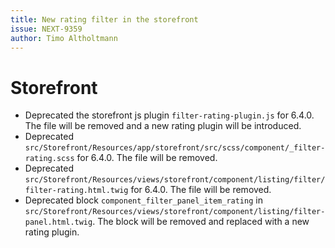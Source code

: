 ```yaml
---
title: New rating filter in the storefront
issue: NEXT-9359
author: Timo Altholtmann
---
```

# Storefront
*  Deprecated the storefront js plugin `filter-rating-plugin.js` for 6.4.0. The file will be removed and a new rating plugin will be introduced.
* Deprecated `src/Storefront/Resources/app/storefront/src/scss/component/_filter-rating.scss` for 6.4.0. The file will be removed.
* Deprecated `src/Storefront/Resources/views/storefront/component/listing/filter/filter-rating.html.twig` for 6.4.0. The file will be removed.
* Deprecated block `component_filter_panel_item_rating` in `src/Storefront/Resources/views/storefront/component/listing/filter-panel.html.twig`. The block will be removed and replaced with a new rating plugin.
